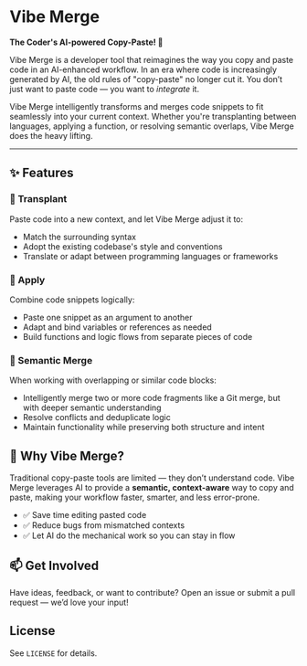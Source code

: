 # Vibe Merge

**The Coder's AI-powered Copy-Paste! 🚀**

Vibe Merge is a developer tool that reimagines the way you copy and paste code in an AI-enhanced workflow. In an era where code is increasingly generated by AI, the old rules of "copy-paste" no longer cut it. You don’t just want to paste code — you want to *integrate* it.

Vibe Merge intelligently transforms and merges code snippets to fit seamlessly into your current context. Whether you're transplanting between languages, applying a function, or resolving semantic overlaps, Vibe Merge does the heavy lifting.

---

## ✨ Features

### 🔁 Transplant
Paste code into a new context, and let Vibe Merge adjust it to:
- Match the surrounding syntax
- Adopt the existing codebase's style and conventions
- Translate or adapt between programming languages or frameworks

### 🧠 Apply
Combine code snippets logically:
- Paste one snippet as an argument to another
- Adapt and bind variables or references as needed
- Build functions and logic flows from separate pieces of code

### 🧬 Semantic Merge
When working with overlapping or similar code blocks:
- Intelligently merge two or more code fragments like a Git merge, but with deeper semantic understanding
- Resolve conflicts and deduplicate logic
- Maintain functionality while preserving both structure and intent


## 🧩 Why Vibe Merge?

Traditional copy-paste tools are limited — they don’t understand code. Vibe Merge leverages AI to provide a **semantic, context-aware** way to copy and paste, making your workflow faster, smarter, and less error-prone.

- ✅ Save time editing pasted code
- ✅ Reduce bugs from mismatched contexts
- ✅ Let AI do the mechanical work so you can stay in flow


## 📫 Get Involved

Have ideas, feedback, or want to contribute? Open an issue or submit a pull request — we’d love your input!


## License

See `LICENSE` for details.

